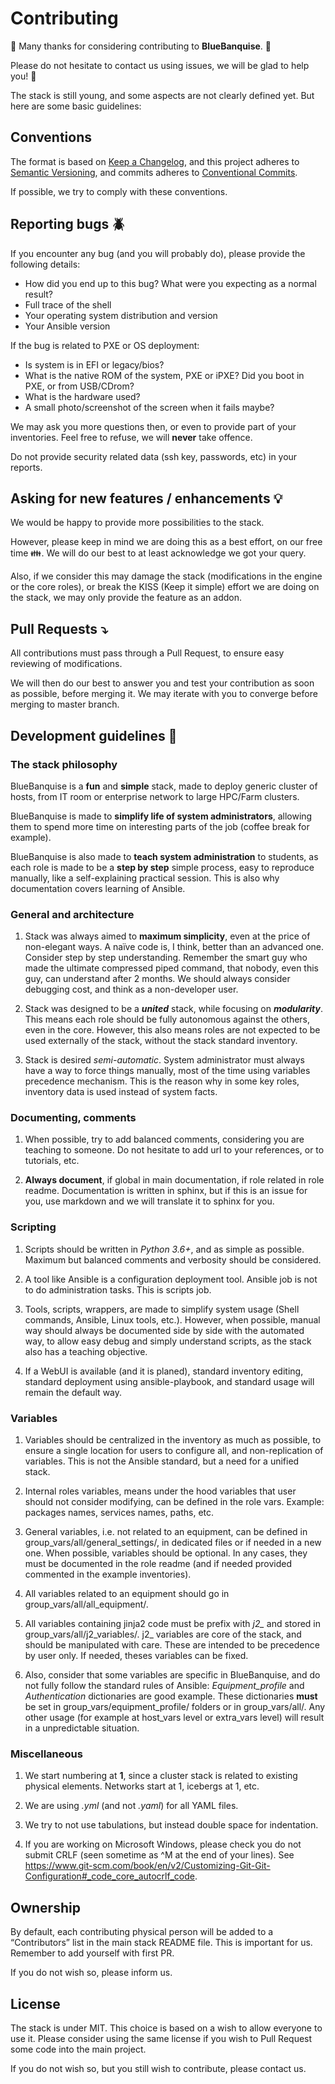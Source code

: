 # Contributing

:construction_worker: Many thanks for considering contributing to **BlueBanquise**. :construction_worker:

Please do not hesitate to contact us using issues, we will be glad to help you! :raising_hand:

The stack is still young, and some aspects are not clearly defined yet. But here are some basic guidelines:

## Conventions

The format is based on [Keep a Changelog](https://keepachangelog.com/en/1.0.0/),
and this project adheres to [Semantic Versioning](https://semver.org/spec/v2.0.0.html),
and commits adheres to [Conventional Commits](https://www.conventionalcommits.org/en/v1.0.0/).

If possible, we try to comply with these conventions.

## Reporting bugs :beetle:

If you encounter any bug (and you will probably do), please provide the following details:
* How did you end up to this bug? What were you expecting as a normal result?
* Full trace of the shell
* Your operating system distribution and version
* Your Ansible version

If the bug is related to PXE or OS deployment:
* Is system is in EFI or legacy/bios?
* What is the native ROM of the system, PXE or iPXE? Did you boot in PXE, or from USB/CDrom?
* What is the hardware used?
* A small photo/screenshot of the screen when it fails maybe?

We may ask you more questions then, or even to provide part of your inventories. Feel free to refuse, we will **never** take offence.

Do not provide security related data (ssh key, passwords, etc) in your reports.

## Asking for new features / enhancements :bulb:

We would be happy to provide more possibilities to the stack.

However, please keep in mind we are doing this as a best effort, on our free time :family:. We will do our best to at least acknowledge we got your query.

Also, if we consider this may damage the stack (modifications in the engine or the core roles), or break the KISS (Keep it simple) effort we are doing on the stack, we may only provide the feature as an addon.

## Pull Requests :arrow_heading_down:

All contributions must pass through a Pull Request, to ensure easy reviewing of modifications.

We will then do our best to answer you and test your contribution as soon as possible, before merging it. We may iterate with you to converge before merging to master branch.

## Development guidelines :octopus:

### The stack philosophy

BlueBanquise is a **fun** and **simple** stack, made to deploy generic cluster of hosts, from IT room or enterprise network to large HPC/Farm clusters.

BlueBanquise is made to **simplify life of system administrators**, allowing them to spend more time on interesting parts of the job (coffee break for example).

BlueBanquise is also made to **teach system administration** to students, as each role is made to be a **step by step** simple process, easy to reproduce manually, like a self-explaining practical session. This is also why documentation covers learning of Ansible.

### General and architecture

1. Stack was always aimed to **maximum simplicity**, even at the price of non-elegant ways.
A naïve code is, I think, better than an advanced one. Consider step by step understanding.
Remember the smart guy who made the ultimate compressed piped command, that nobody, even this guy, can understand after 2 months.
We should always consider debugging cost, and think as a non-developer user.

2. Stack was designed to be a ***united*** stack, while focusing on ***modularity***.
This means each role should be fully autonomous against the others, even in the core.
However, this also means roles are not expected to be used externally of the stack, without the stack standard inventory.

3. Stack is desired *semi-automatic*. System administrator must always have a way to force things manually, most of the time using variables precedence mechanism.
This is the reason why in some key roles, inventory data is used instead of system facts.

### Documenting, comments

1. When possible, try to add balanced comments, considering you are teaching to someone.
Do not hesitate to add url to your references, or to tutorials, etc.

2. **Always document**, if global in main documentation, if role related in role readme. Documentation is written in sphinx, but if this is an issue for you, use markdown and we will translate it to sphinx for you.

### Scripting

1. Scripts should be written in *Python 3.6+*, and as simple as possible. Maximum but balanced comments and verbosity should be considered.

2. A tool like Ansible is a configuration deployment tool. Ansible job is not to do administration tasks. This is scripts job.

3. Tools, scripts, wrappers, are made to simplify system usage (Shell commands, Ansible, Linux tools, etc.). However, when possible, manual way should always be documented side by side with the automated way, to allow easy debug and simply understand scripts, as the stack also has a teaching objective.

4. If a WebUI is available (and it is planed), standard inventory editing, standard deployment using ansible-playbook, and standard usage will remain the default way.

### Variables

1. Variables should be centralized in the inventory as much as possible, to ensure a single location for users to configure all, and non-replication of variables. This is not the Ansible standard, but a need for a unified stack.

2. Internal roles variables, means under the hood variables that user should not consider modifying, can be defined in the role vars. Example: packages names, services names, paths, etc.

3. General variables, i.e. not related to an equipment, can be defined in group_vars/all/general_settings/, in dedicated files or if needed in a new one. When possible, variables should be optional. In any cases, they must be documented in the role readme (and if needed provided commented in the example inventories).

4. All variables related to an equipment should go in group_vars/all/all_equipment/.

5. All variables containing jinja2 code must be prefix with *j2_* and stored in group_vars/all/j2_variables/. j2_ variables are core of the stack, and should be manipulated with care. These are intended to be precedence by user only. If needed, theses variables can be fixed.

6. Also, consider that some variables are specific in BlueBanquise, and do not fully follow the standard rules of Ansible: *Equipment_profile* and *Authentication* dictionaries are good example.
These dictionaries **must** be set in group_vars/equipment_profile/ folders or in group_vars/all/. Any other usage (for example at host_vars level or extra_vars level) will result in a unpredictable situation.

### Miscellaneous

1. We start numbering at **1**, since a cluster stack is related to existing physical elements. Networks start at 1, icebergs at 1, etc.

2. We are using *.yml* (and not *.yaml*) for all YAML files.

3. We try to not use tabulations, but instead double space for indentation.

4. If you are working on Microsoft Windows, please check you do not submit CRLF (seen sometime as ^M at the end of your lines). See https://www.git-scm.com/book/en/v2/Customizing-Git-Git-Configuration#_code_core_autocrlf_code.

## Ownership

By default, each contributing physical person will be added to a “Contributors” list in the main stack README file. This is important for us. Remember to add yourself with first PR.

If you do not wish so, please inform us.

## License

The stack is under MIT. This choice is based on a wish to allow everyone to use it. Please consider using the same license if you wish to Pull Request some code into the main project.

If you do not wish so, but you still wish to contribute, please contact us.
